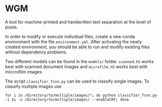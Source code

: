 # WGM
A tool for machine-printed and handwritten text separation at the level of pixels. 

In order to modify or execute individual files, create a new conda environment with the file `environment.yml`. After activating the newly created environment, you should be able to run and modify existing files without dependency problems.

Two different models can be found in the `models/` folder. `scanned.h5` works best with scanned document images and `microfilm.h5` works best with miccrofilm images. 

The script `classifier_fcnn.py` can be used to classify single images. To classify multiple images use 

```for i in /directory/to/multiple/images/*; do python classifier_fcnn.py -i $i -o /directory/to/multiple/images/ --enableCRF; done```



